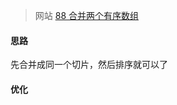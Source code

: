 > 网站
[88 合并两个有序数组](https://leetcode.cn/problems/merge-sorted-array/description/?envType=study-plan-v2&envId=top-interview-150)
#### 思路
先合并成同一个切片，然后排序就可以了
#### 优化